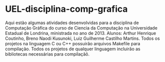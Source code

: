 UEL-disciplina-comp-grafica
===========================

Aqui estão algumas atividades desenvolvidas para a disciplina de Computação Gráfica do curso de Ciencia da Computação 
na Universidade Estadual de Londrina, ministrada no ano de 2013. Alunos: Arthur Henrique Coutinho, Breno Naodi Kusunoki, 
Luiz Guilherme Castilho Martins.
Todos os projetos na linguagem C ou C++ possuirão arquivos Makefile para compilação. Todos os projetos de qualquer 
linguagem incluirão as bibliotecas necessárias para compilaçãõ.
